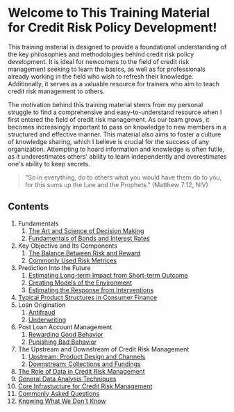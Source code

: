 # Welcome to This Training Material for Credit Risk Policy Development!

This training material is designed to provide a foundational understanding of the key philosophies and methodologies behind credit risk policy development. It is ideal for newcomers to the field of credit risk management seeking to learn the basics, as well as for professionals already working in the field who wish to refresh their knowledge. Additionally, it serves as a valuable resource for trainers who aim to teach credit risk management to others.

The motivation behind this training material stems from my personal struggle to find a comprehensive and easy-to-understand resource when I first entered the field of credit risk management. As our team grows, it becomes increasingly important to pass on knowledge to new members in a structured and effective manner. This material also aims to foster a culture of knowledge sharing, which I believe is crucial for the success of any organization. Attempting to hoard information and knowledge is often futile, as it underestimates others' ability to learn independently and overestimates one's ability to keep secrets.

> "So in everything, do to others what you would have them do to you, for this sums up the Law and the Prophets." (Matthew 7:12, NIV)

## Contents

1. Fundamentals
   1. [The Art and Science of Decision Making](fundamentals/decision_making.md)
   2. [Fundamentals of Bonds and Interest Rates](fundamentals/bonds_interest_rates.md)
2. Key Objective and Its Components
   1. [The Balance Between Risk and Reward](key_objective/risk_reward.md)
   2. [Commonly Used Risk Metrices](key_objective/risk_metrix.md)
3. Prediction Into the Future
   1. [Estimating Long-term Impact from Short-term Outcome](prediction/long_term_impact.md)
   2. [Creating Models of the Environment](prediction/environment_models.md)
   3. [Estimating the Response from Interventions](prediction/intervention_response.md)
4. [Typical Product Structures in Consumer Finance](product_structures.md)
5. Loan Origination
   1. [Antifraud](loan_origination/antifraud.md)
   2. [Underwriting](loan_origination/underwriting.md)
6. Post Loan Account Management
   1. [Rewarding Good Behavior](post_loan_management/rewarding_good_behavior.md)
   2. [Punishing Bad Behavior](post_loan_management/punishing_bad_behavior.md)
7. The Upstream and Downstream of Credit Risk Management
   1. [Upstream: Product Design and Channels](upstream_downstream/product_design_channels.md)
   2. [Downstream: Collections and Fundings](upstream_downstream/collections_fundings.md)
8. [The Role of Data in Credit Risk Management](data_role.md)
9. [General Data Analysis Techniques](data_analysis.md)
10. [Core Infrastucture for Credit Risk Management](infrastructure.md)
11. [Commonly Asked Questions](faq.md)
12. [Knowing What We Don't Know](unknowns.md)
